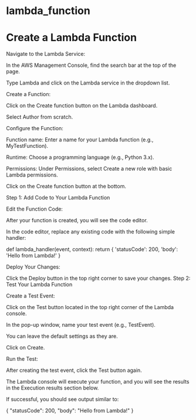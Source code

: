 # lambda_function

# Create a Lambda Function

Navigate to the Lambda Service:

In the AWS Management Console, find the search bar at the top of the page.

Type Lambda and click on the Lambda service in the dropdown list.

Create a Function:

Click on the Create function button on the Lambda dashboard.

Select Author from scratch.

Configure the Function:

Function name: Enter a name for your Lambda function (e.g., MyTestFunction).

Runtime: Choose a programming language (e.g., Python 3.x).

Permissions: Under Permissions, select Create a new role with basic Lambda permissions.

Click on the Create function button at the bottom.

Step 1: Add Code to Your Lambda Function

Edit the Function Code:

After your function is created, you will see the code editor.

In the code editor, replace any existing code with the following simple handler:

def lambda_handler(event, context):
    return {
        'statusCode': 200,
        'body': 'Hello from Lambda!'
    }


Deploy Your Changes:

Click the Deploy button in the top right corner to save your changes.
Step 2: Test Your Lambda Function

Create a Test Event:

Click on the Test button located in the top right corner of the Lambda console.

In the pop-up window, name your test event (e.g., TestEvent).

You can leave the default settings as they are.

Click on Create.

Run the Test:

After creating the test event, click the Test button again.

The Lambda console will execute your function, and you will see the results in the Execution results section below.

If successful, you should see output similar to:

{
    "statusCode": 200,
    "body": "Hello from Lambda!"
}
